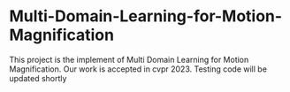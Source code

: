 # Multi-Domain-Learning-for-Motion-Magnification
This project is the implement of Multi Domain Learning  for Motion Magnification. Our work is accepted in cvpr 2023.
Testing code will be updated shortly

